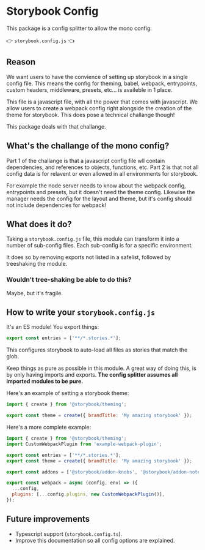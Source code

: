 # Storybook Config

This package is a config splitter to allow the mono config:

👉 `storybook.config.js` 👈

## Reason

We want users to have the convience of setting up storybook in a single config file.
This means the config for theming, babel, webpack, entrypoints, custom headers, middleware, presets, etc... is availeble in 1 place.

This file is a javascript file, with all the power that comes with javascript.
We allow users to create a webpack config right alongside the creation of the theme for storybook. This does pose a technical challange though!

This package deals with that challange.

## What's the challange of the mono config?

Part 1 of the challange is that a javascript config file wll contain dependencies, and references to objects, functions, etc. 
Part 2 is that not all config data is for relavent or even allowed in all environments for storybook.

For example the node server needs to know about the webpack config, entrypoints and presets, but it doesn't need the theme config.
Likewise the manager needs the config for the layout and theme, but it's config should not include dependencies for webpack!

## What does it do?

Taking a `storybook.config.js` file, this module can transform it into a number of sub-config files. Each sub-config is for a specific environment.

It does so by removing exports not listed in a safelist, followed by treeshaking the module.

### Wouldn't tree-shaking be able to do this?

Maybe, but it's fragile.

## How to write your `storybook.config.js`

It's an ES module! You export things:

```js
export const entries = ['**/*.stories.*'];
```

This configures storybook to auto-load all files as stories that match the glob.

Keep things as pure as possible in this module. A great way of doing this, is by only having imports and exports.
**The config splitter assumes all imported modules to be pure.**

Here's an example of setting a storybook theme:

```js
import { create } from '@storybook/theming';

export const theme = create({ brandTitle: 'My amazing storybook' });
```

Here's a more complete example:

```js
import { create } from '@storybook/theming';
import CustomWebpackPlugin from 'example-webpack-plugin';

export const entries = ['**/*.stories.*'];
export const theme = create({ brandTitle: 'My amazing storybook' });

export const addons = ['@storybook/addon-knobs', '@storybook/addon-notes'];

export const webpack = async (config, env) => ({
  ...config,
  plugins: [...config.plugins, new CustomWebpackPlugin()],
});
```


## Future improvements

- Typescript support (`storybook.config.ts`).
- Improve this documentation so all config options are explained.